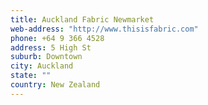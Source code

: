 ```yaml
---
title: Auckland Fabric Newmarket
web-address: "http://www.thisisfabric.com"
phone: +64 9 366 4528
address: 5 High St
suburb: Downtown
city: Auckland
state: ""
country: New Zealand
---
```

